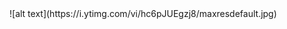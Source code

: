<div style="center">
    ![alt text](https://i.ytimg.com/vi/hc6pJUEgzj8/maxresdefault.jpg)
    <br>
</div>